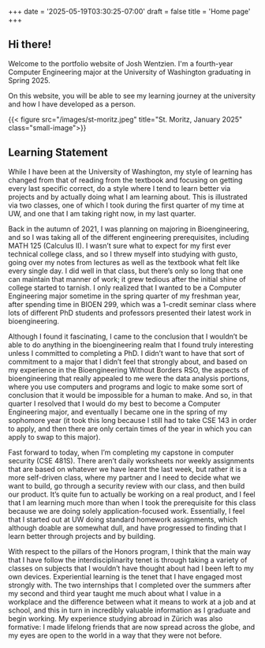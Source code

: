 +++
date = '2025-05-19T03:30:25-07:00'
draft = false
title = 'Home page'
+++

<!-- markdownlint-disable MD026 -->

## Hi there!

Welcome to the portfolio website of Josh Wentzien. I'm a fourth-year Computer
Engineering major at the University of Washington graduating in Spring 2025.

On this website, you will be able to see my learning journey at the university
and how I have developed as a person.

{{< figure src="/images/st-moritz.jpeg" title="St. Moritz, January 2025" class="small-image">}}

## Learning Statement

While I have been at the University of Washington, my style of learning has
changed from that of reading from the textbook and focusing on getting every
last specific correct, do a style where I tend to learn better via projects and
by actually doing what I am learning about. This is illustrated via two classes,
one of which I took during the first quarter of my time at UW, and one that I am
taking right now, in my last quarter.

Back in the autumn of 2021, I was planning on majoring in Bioengineering, and so
I was taking all of the different engineering prerequisites, including MATH 125
(Calculus II). I wasn’t sure what to expect for my first ever technical college
class, and so I threw myself into studying with gusto, going over my notes from
lectures as well as the textbook what felt like every single day. I did well in
that class, but there’s only so long that one can maintain that manner of work;
it grew tedious after the initial shine of college started to tarnish. I only
realized that I wanted to be a Computer Engineering major sometime in the spring
quarter of my freshman year, after spending time in BIOEN 299, which was a
1-credit seminar class where lots of different PhD students and professors
presented their latest work in bioengineering.

Although I found it fascinating, I came to the conclusion that I wouldn’t be
able to do anything in the bioengineering realm that I found truly interesting
unless I committed to completing a PhD. I didn’t want to have that sort of
commitment to a major that I didn’t feel that strongly about, and based on my
experience in the Bioengineering Without Borders RSO, the aspects of
bioengineering that really appealed to me were the data analysis portions, where
you use computers and programs and logic to make some sort of conclusion that it
would be impossible for a human to make. And so, in that quarter I resolved that
I would do my best to become a Computer Engineering major, and eventually I
became one in the spring of my sophomore year (it took this long because I still
had to take CSE 143 in order to apply, and then there are only certain times of
the year in which you can apply to swap to this major).

Fast forward to today, when I’m completing my capstone in computer security (CSE
481S). There aren’t daily worksheets nor weekly assignments that are based on
whatever we have learnt the last week, but rather it is a more self-driven
class, where my partner and I need to decide what we want to build, go through a
security review with our class, and then build our product. It’s quite fun to
actually be working on a real product, and I feel that I am learning much more
than when I took the prerequisite for this class because we are doing solely
application-focused work. Essentially, I feel that I started out at UW doing
standard homework assignments, which although doable are somewhat dull, and have
progressed to finding that I learn better through projects and by building.

With respect to the pillars of the Honors program, I think that the main way
that I have follow the interdisciplinarity tenet is through taking a variety of
classes on subjects that I wouldn’t have thought about had I been left to my own
devices. Experiential learning is the tenet that I have engaged most strongly
with. The two internships that I completed over the summers after my second and
third year taught me much about what I value in a workplace and the difference
between what it means to work at a job and at school, and this in turn in
incredibly valuable information as I graduate and begin working. My experience
studying abroad in Zürich was also formative: I made lifelong friends that are
now spread across the globe, and my eyes are open to the world in a way that
they were not before.

